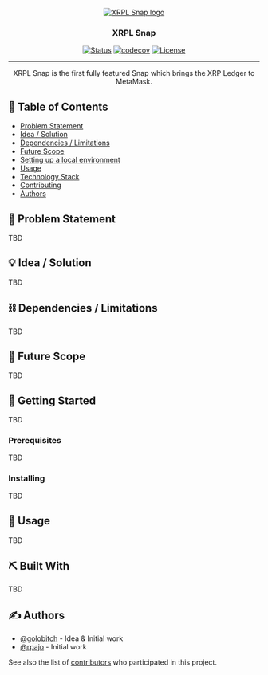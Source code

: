 <p align="center">
  <a href="https://xrpl-snap.com" rel="noopener">
 <img src="https://xrpl-snap.com/_astro/original-logo-symbol.996d234e_Z1j5vi0.png" alt="XRPL Snap logo"></a>
</p>
<h3 align="center">XRPL Snap</h3>

<div align="center">

[![Status](https://img.shields.io/badge/status-active-success.svg)]()
[![codecov](https://codecov.io/gh/XRPLSnap/snap/graph/badge.svg?token=GCB2BFC9ZK)](https://codecov.io/gh/XRPLSnap/snap)
[![License](https://img.shields.io/badge/license-MIT-blue.svg)](LICENSE.md)

</div>

---

<p align="center"> XRPL Snap is the first fully featured Snap which brings the XRP Ledger to MetaMask.
    <br> 
</p>

## 📝 Table of Contents

- [Problem Statement](#problem_statement)
- [Idea / Solution](#idea)
- [Dependencies / Limitations](#limitations)
- [Future Scope](#future_scope)
- [Setting up a local environment](#getting_started)
- [Usage](#usage)
- [Technology Stack](#tech_stack)
- [Contributing](../CONTRIBUTING.md)
- [Authors](#authors)

## 🧐 Problem Statement <a name = "problem_statement"></a>

TBD

## 💡 Idea / Solution <a name = "idea"></a>

TBD

## ⛓️ Dependencies / Limitations <a name = "limitations"></a>

TBD
## 🚀 Future Scope <a name = "future_scope"></a>

TBD

## 🏁 Getting Started <a name = "getting_started"></a>

TBD

### Prerequisites

TBD

### Installing

TBD

## 🎈 Usage <a name="usage"></a>

TBD

## ⛏️ Built With <a name = "tech_stack"></a>

TBD

## ✍️ Authors <a name = "authors"></a>

- [@golobitch](https://github.com/golobitch) - Idea & Initial work
- [@rpajo](https://github.com/rpajo) - Initial work

See also the list of [contributors](https://github.com/kylelobo/The-Documentation-Compendium/contributors)
who participated in this project.